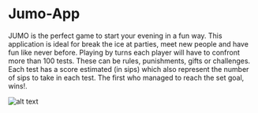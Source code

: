 # Jumo-App
JUMO is the perfect game to start your evening in a fun way. This application is ideal for break the ice at parties, meet new people and have fun like never before.
Playing by turns each player will have to confront more than 100 tests. These can be rules, punishments, gifts or challenges. Each test has a score estimated (in sips) which also represent the number of sips to take in each test. The first who managed to reach the set goal, wins!.

![alt text](https://image.winudf.com/v2/image/bWFqYW1hY3UuanVtb19zY3JlZW5zaG90c18yXzFiY2IzYjQw/screen-2.jpg?fakeurl=1&type=.jpg)
